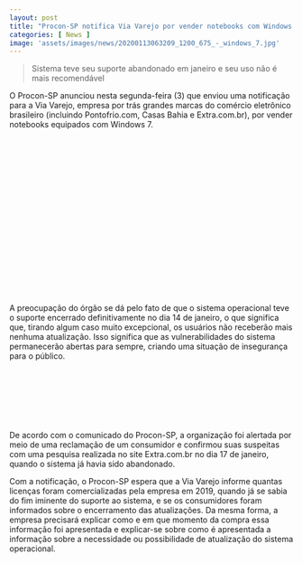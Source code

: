 ```yaml
---
layout: post
title: "Procon-SP notifica Via Varejo por vender notebooks com Windows 7"
categories: [ News ]
image: 'assets/images/news/20200113063209_1200_675_-_windows_7.jpg'
---
```


> Sistema teve seu suporte abandonado em janeiro e seu uso não é mais recomendável

O Procon-SP anunciou nesta segunda-feira (3) que enviou uma notificação para a Via Varejo, empresa por trás grandes marcas do comércio eletrônico brasileiro (incluindo Pontofrio.com, Casas Bahia e Extra.com.br), por vender notebooks equipados com Windows 7.

<!-- QUADRADO -->
<script async src="//pagead2.googlesyndication.com/pagead/js/adsbygoogle.js"></script>
<ins class="adsbygoogle"
style="display:inline-block;width:336px;height:280px"
data-ad-client="ca-pub-2838251107855362"
data-ad-slot="5351066970"></ins>
<script>
(adsbygoogle = window.adsbygoogle || []).push({});
</script>

A preocupação do órgão se dá pelo fato de que o sistema operacional teve o suporte encerrado definitivamente no dia 14 de janeiro, o que significa que, tirando algum caso muito excepcional, os usuários não receberão mais nenhuma atualização. Isso significa que as vulnerabilidades do sistema permanecerão abertas para sempre, criando uma situação de insegurança para o público.

<!-- MINI ANÚNCIO -->
<script async src="//pagead2.googlesyndication.com/pagead/js/adsbygoogle.js"></script>
<!-- Games Root -->
<ins class="adsbygoogle"
style="display:inline-block;width:730px;height:95px"
data-ad-client="ca-pub-2838251107855362"
data-ad-slot="5351066970"></ins>
<script>
(adsbygoogle = window.adsbygoogle || []).push({});
</script>

De acordo com o comunicado do Procon-SP, a organização foi alertada por meio de uma reclamação de um consumidor e confirmou suas suspeitas com uma pesquisa realizada no site Extra.com.br no dia 17 de janeiro, quando o sistema já havia sido abandonado.

<!-- RETANGULO LARGO 2 -->
<script async src="//pagead2.googlesyndication.com/pagead/js/adsbygoogle.js"></script>
<ins class="adsbygoogle"
style="display:block; text-align:center;"
data-ad-layout="in-article"
data-ad-format="fluid"
data-ad-client="ca-pub-2838251107855362"
data-ad-slot="8549252987"></ins>
<script>
(adsbygoogle = window.adsbygoogle || []).push({});
</script>

Com a notificação, o Procon-SP espera que a Via Varejo informe quantas licenças foram comercializadas pela empresa em 2019, quando já se sabia do fim iminente do suporte ao sistema, e se os consumidores foram informados sobre o encerramento das atualizações. Da mesma forma, a empresa precisará explicar como e em que momento da compra essa informação foi apresentada e explicar-se sobre como é apresentada a informação sobre a necessidade ou possibilidade de atualização do sistema operacional.

<!-- RETANGULO LARGO -->
<script async src="https://pagead2.googlesyndication.com/pagead/js/adsbygoogle.js"></script>
<!-- Informat -->
<ins class="adsbygoogle"
style="display:block"
data-ad-client="ca-pub-2838251107855362"
data-ad-slot="2327980059"
data-ad-format="auto"
data-full-width-responsive="true"></ins>
<script>
(adsbygoogle = window.adsbygoogle || []).push({});
</script>
